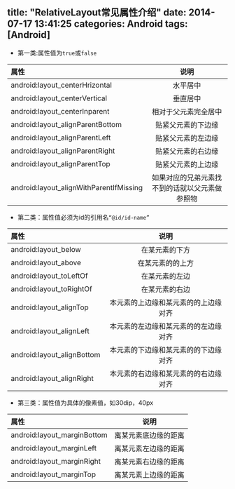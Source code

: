 title: "RelativeLayout常见属性介绍"
date: 2014-07-17 13:41:25
categories: Android
tags: [Android]
---
- 第一类:属性值为`true`或`false`

| 属性   |  说明   |
| :-------- | :------: |
| android:layout_centerHrizontal|水平居中|
| android:layout_centerVertical|垂直居中|
| android:layout_centerInparent|相对于父元素完全居中|
| android:layout_alignParentBottom|贴紧父元素的下边缘|
| android:layout_alignParentLeft|贴紧父元素的左边缘|
| android:layout_alignParentRight|贴紧父元素的右边缘|
| android:layout_alignParentTop|贴紧父元素的上边缘|
| android:layout_alignWithParentIfMissing|如果对应的兄弟元素找不到的话就以父元素做参照物|

- 第二类：属性值必须为id的引用名`“@id/id-name”`

| 属性   |  说明   |
| :-------- | :------: |
| android:layout_below|在某元素的下方|
| android:layout_above|在某元素的的上方|
| android:layout_toLeftOf|在某元素的左边|
| android:layout_toRightOf|在某元素的右边|
| android:layout_alignTop|本元素的上边缘和某元素的的上边缘对齐|
| android:layout_alignLeft|本元素的左边缘和某元素的的左边缘对齐|
| android:layout_alignBottom|本元素的下边缘和某元素的的下边缘对齐|
| android:layout_alignRight|本元素的右边缘和某元素的的右边缘对齐|

- 第三类：属性值为具体的像素值，如30dip，40px

| 属性   |  说明   |
| :-------- | :------: |
| android:layout_marginBottom|离某元素底边缘的距离|
| android:layout_marginLeft |离某元素左边缘的距离|
| android:layout_marginRight |离某元素右边缘的距离|
| android:layout_marginTop |离某元素上边缘的距离|

